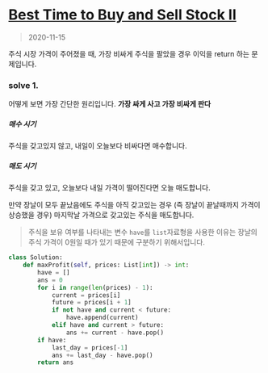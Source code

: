 # [Best Time to Buy and Sell Stock II](https://leetcode.com/explore/interview/card/top-interview-questions-easy/92/array/564/)> 2020-11-15주식 시장 가격이 주어졌을 때, 가장 비싸게 주식을 팔았을 경우 이익을 return 하는 문제입니다.### solve 1.어떻게 보면 가장 간단한 원리입니다. **가장 싸게 사고 가장 비싸게 판다**##### 매수 시기주식을 갖고있지 않고, 내일이 오늘보다 비싸다면 매수합니다.##### 매도 시기주식을 갖고 있고, 오늘보다 내일 가격이 떨어진다면 오늘 매도합니다.만약 장날이 모두 끝났음에도 주식을 아직 갖고있는 경우 (즉 장날이 끝날때까지 가격이 상승했을 경우) 마지막날 가격으로 갖고있는 주식을 매도합니다.> 주식을 보유 여부를 나타내는 변수 `have`를 `list`자료형을 사용한 이유는 장날의 주식 가격이 0원일 때가 있기 때문에 구분하기 위해서입니다. ```pythonclass Solution:    def maxProfit(self, prices: List[int]) -> int:        have = []        ans = 0        for i in range(len(prices) - 1):            current = prices[i]            future = prices[i + 1]            if not have and current < future:                have.append(current)            elif have and current > future:                ans += current - have.pop()        if have:            last_day = prices[-1]            ans += last_day - have.pop()        return ans```